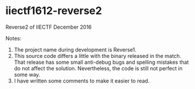 # iiectf1612-reverse2
Reverse2 of IIECTF December 2016

Notes: 
1. The project name during development is Reverse1.
2. This source code differs a little with the binary released in the match. That release has some small anti-debug bugs and spelling mistakes that do not affect the solution. Nevertheless, the code is still not perfect in some way.
3. I have written some comments to make it easier to read.